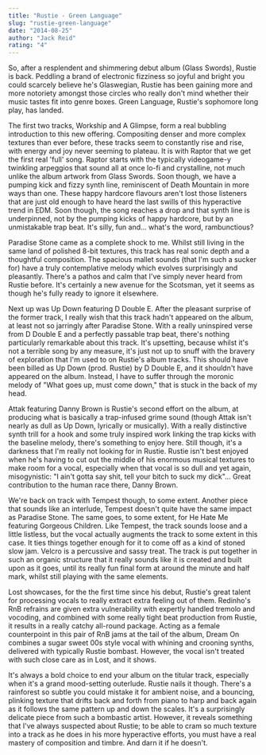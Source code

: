 ```yaml
---
title: "Rustie - Green Language"
slug: "rustie-green-language"
date: "2014-08-25"
author: "Jack Reid"
rating: "4"
---
```


So, after a resplendent and shimmering debut album (Glass Swords), Rustie is back. Peddling a brand of electronic fizziness so joyful and bright you could scarcely believe he's Glaswegian, Rustie has been gaining more and more notoriety amongst those circles who really don't mind whether their music tastes fit into genre boxes. Green Language, Rustie's sophomore long play, has landed.

The first two tracks, Workship and A Glimpse, form a real bubbling introduction to this new offering. Compositing denser and more complex textures than ever before, these tracks seem to constantly rise and rise, with energy and joy never seeming to plateau. It is with Raptor that we get the first real 'full' song. Raptor starts with the typically videogame-y twinkling arpeggios that sound all at once lo-fi and crystalline, not much unlike the album artwork from Glass Swords. Soon though, we have a pumping kick and fizzy synth line, reminiscent of Death Mountain in more ways than one. These happy hardcore flavours aren't lost those listeners that are just old enough to have heard the last swills of this hyperactive trend in EDM. Soon though, the song reaches a drop and that synth line is underpinned, not by the pumping kicks of happy hardcore, but by an unmistakable trap beat. It's silly, fun and... what's the word, rambunctious?

Paradise Stone came as a complete shock to me. Whilst still living in the same land of polished 8-bit textures, this track has real sonic depth and a thoughtful composition. The spacious mallet sounds (that I'm such a sucker for) have a truly contemplative melody which evolves surprisingly and pleasantly. There's a pathos and calm that I've simply never heard from Rustie before. It's certainly a new avenue for the Scotsman, yet it seems as though he's fully ready to ignore it elsewhere.

Next up was Up Down featuring D Double E. After the pleasant surprise of the former track, I really wish that this track hadn't appeared on the album, at least not so jarringly after Paradise Stone. With a really uninspired verse from D Double E and a perfectly passable trap beat, there's nothing particularly remarkable about this track. It's upsetting, because whilst it's not a terrible song by any measure, it's just not up to snuff with the bravery of exploration that I'm used to on Rustie's album tracks. This should have been billed as Up Down (prod. Rustie) by D Double E, and it shouldn't have appeared on the album. Instead, I have to suffer through the moronic melody of "What goes up, must come down," that is stuck in the back of my head.

Attak featuring Danny Brown is Rustie's second effort on the album, at producing what is basically a trap-infused grime sound (though Attak isn't nearly as dull as Up Down, lyrically or musically). With a really distinctive synth trill for a hook and some truly inspired work linking the trap kicks with the baseline melody, there's something to enjoy here. Still though, it's a darkness that I'm really not looking for in Rustie. Rustie isn't best enjoyed when he's having to cut out the middle of his enormous musical textures to make room for a vocal, especially when that vocal is so dull and yet again, misogynistic: "I ain't gotta say shit, tell your bitch to suck my dick"... Great contribution to the human race there, Danny Brown.

We're back on track with Tempest though, to some extent. Another piece that sounds like an interlude, Tempest doesn't quite have the same impact as Paradise Stone. The same goes, to some extent, for He Hate Me featuring Gorgeous Children. Like Tempest, the track sounds loose and a little listless, but the vocal actually augments the track to some extent in this case. It ties things together enough for it to come off as a kind of stoned slow jam. Velcro is a percussive and sassy treat. The track is put together in such an organic structure that it really sounds like it is created and built upon as it goes, until its really fun final form at around the minute and half mark, whilst still playing with the same elements.

Lost showcases, for the the first time since his debut, Rustie's great talent for processing vocals to really extract extra feeling out of them. Redinho's RnB refrains are given extra vulnerability with expertly handled tremolo and vocoding, and combined with some really tight beat production from Rustie, it results in a really catchy all-round package. Acting as a female counterpoint in this pair of RnB jams at the tail of the album, Dream On combines a sugar sweet 00s style vocal with whining and crooning synths, delivered with typically Rustie bombast. However, the vocal isn't treated with such close care as in Lost, and it shows.

It's always a bold choice to end your album on the titular track, especially when it's a grand mood-setting outerlude. Rustie nails it though. There's a rainforest so subtle you could mistake it for ambient noise, and a bouncing, plinking texture that drifts back and forth from piano to harp and back again as it follows the same pattern up and down the scales. It's a surprisingly delicate piece from such a bombastic artist. However, it reveals something that I've always suspected about Rustie; to be able to cram so much texture into a track as he does in his more hyperactive efforts, you must have a real mastery of composition and timbre. And darn it if he doesn't.
